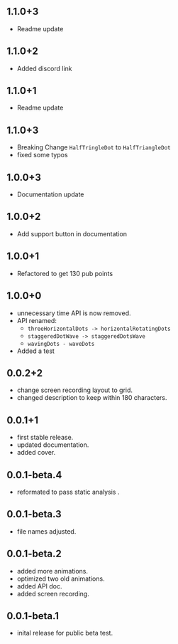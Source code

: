
## 1.1.0+3
- Readme update
## 1.1.0+2
- Added discord link
## 1.1.0+1
- Readme update
## 1.1.0+3
- Breaking Change `HalfTringleDot` to `HalfTriangleDot`
- fixed some typos
## 1.0.0+3
- Documentation update
## 1.0.0+2
- Add support button in documentation
## 1.0.0+1
- Refactored to get 130 pub points 
## 1.0.0+0
- unnecessary time API is now removed.
- API renamed: 
  - `threeHorizontalDots -> horizontalRotatingDots`
  - `staggeredDotWave -> staggeredDotsWave`
  - `wavingDots - waveDots`
- Added a test  
## 0.0.2+2
- change screen recording layout to grid.
- changed description to keep within 180 characters.
## 0.0.1+1
- first stable release.
- updated documentation.
- added cover.
## 0.0.1-beta.4
- reformated to pass static analysis .
## 0.0.1-beta.3
- file names adjusted.
## 0.0.1-beta.2
- added more animations.
- optimized two old animations.
- added API doc.
- added screen recording.
## 0.0.1-beta.1 
- inital release for public beta test.